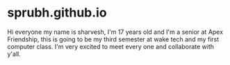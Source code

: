 # sprubh.github.io 
Hi everyone my name is sharvesh, I'm 17 years old and I'm a senior at Apex Friendship, this is going to be my third semester at wake tech and my first computer class. I'm very excited to meet every one and collaborate with y'all. 
